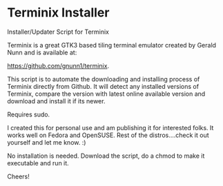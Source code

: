 # Terminix Installer
Installer/Updater Script for Terminix 

Terminix is a great GTK3 based tiling terminal emulator created by Gerald Nunn and is available at:

https://github.com/gnunn1/terminix.

This script is to automate the downloading and installing process of Terminix directly from Github. It will detect any installed versions of Terminix, compare the version with latest online available version and download and install it if its newer.

Requires sudo.

I created this for personal use and am publishing it for interested folks. It works well on Fedora and OpenSUSE. Rest of the distros....check it out yourself and let me know. :)

No installation is needed. Download the script, do a chmod to make it executable and run it.

Cheers!
